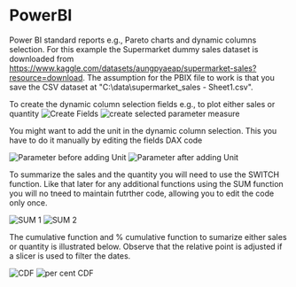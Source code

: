 # PowerBI
Power BI standard reports e.g., Pareto charts and dynamic columns selection.
For this example the Supermarket dummy sales dataset is downloaded from https://www.kaggle.com/datasets/aungpyaeap/supermarket-sales?resource=download. The assumption for the PBIX file to work is that you save the CSV dataset at "C:\data\supermarket_sales - Sheet1.csv".

To create the dynamic column selection fields e.g., to plot either sales or quantity 
![Create Fields](https://user-images.githubusercontent.com/5610687/227746544-12d91969-aedd-4b99-a1e7-e0312a863cbc.png)
![create selected parameter measure](https://user-images.githubusercontent.com/5610687/227746589-f81ad831-0f1a-41e4-bacd-f6fd4ade7976.png)

You might want to add the unit in the dynamic column selection. This you have to do it manually by editing the fields DAX code

![Parameter before adding Unit](https://user-images.githubusercontent.com/5610687/227746681-e051406c-f0c0-49d1-ad7e-a96a5606b98c.png)
![Parameter after adding Unit](https://user-images.githubusercontent.com/5610687/227746647-7a7d4d44-4dd4-4e1c-9ff4-364321d43105.png)

To summarize the sales and the quantity you will need to use the SWITCH function. Like that later for any additional functions using the SUM function you will no tneed to maintain futrther code, allowing you to edit the code only once.

![SUM 1](https://user-images.githubusercontent.com/5610687/227746739-6ff75afa-e7db-463e-89eb-db4996f50a8a.png)
![SUM 2](https://user-images.githubusercontent.com/5610687/227746742-74bf799f-3c7a-42f6-82c7-7875d56b3b34.png)

The cumulative function and % cumulative function to sumarize either sales or quantity is illustrated below. Observe that the relative point is adjusted if a slicer is used to filter the dates.

![CDF](https://user-images.githubusercontent.com/5610687/227746804-f8f32b7b-f8c2-494c-8025-fe0e31041580.png)
![per cent CDF](https://user-images.githubusercontent.com/5610687/227746810-90cbb055-e50e-4ef6-a92f-a555d26dfa3c.png)
